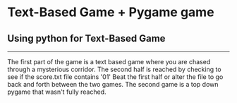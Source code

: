 # Text-Based Game + Pygame game
## Using python for Text-Based Game
---

The first part of the game is a text based game where you are chased through a mysterious corridor. 
The second half is reached by checking to see if the score.txt file contains '01'
Beat the first half or alter the file to go back and forth between the two games. 
The second game is a top down pygame that wasn't fully reached.

